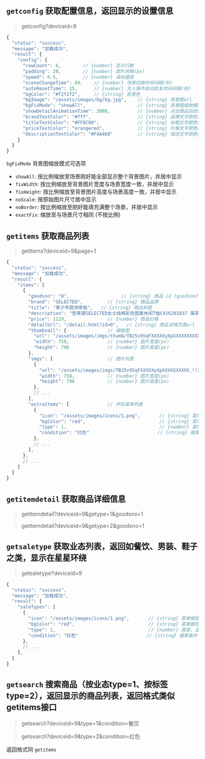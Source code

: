 ## `getconfig` 获取配置信息，返回显示的设置信息
> getconfig?deviceid=9

```js
{
  "status": "success",
  "message": "加载成功",
  "result": {
    "config": {
      "rowCount": 6,        // {number} 显示行数
      "padding": 20,        // {number} 图片间隔(px)
      "speed": 0.5,         // {number} 滚动速度
      "sceneChangeTime": 60,    // {number} 场景切换时间间隔(秒)
      "autoResetTime": 15,      // {number} 无人操作自动恢复时间间隔(秒)
      "bgColor": "#f2f2f2",     // {string} 背景色
      "bgImage": "/assets/images/bg/bg.jpg",    // {string} 背景图url
      "bgFixMode": "showAll",                   // {string} 背景图缩放模式, 默认为 'noScale'
      "showDetailAnimationTime": 3000,          // {number} 点击商品后的过渡动画时间间隔(毫秒)
      "brandTextColor": "#fff",                 // {string} 品牌文字颜色值
      "titleTextColor": "#FF8C00",              // {string} 标题文字颜色值
      "priceTextColor": "orangered",            // {string} 价格文字颜色值
      "descriptionTextColor": "#F4A460"         // {string} 描述文字颜色值
    }
  }
}
```

`bgFixMode` 背景图缩放模式可选项
* `showAll`: 按比例缩放至场景刚好能全部显示整个背景图片，并居中显示
* `fixWidth`: 按比例缩放至背景图片宽度与场景宽度一致，并居中显示
* `fixHeight`: 按比例缩放至背景图片高度与场景高度一致，并居中显示
* `noScale`: 按原始图片尺寸居中显示
* `noBorder`: 按比例缩放至刚好能填充满整个场景，并居中显示
* `exactFix`: 缩放至与场景尺寸相同 (不按比例)


## `getitems` 获取商品列表
> getitems?deviceid=9&page=1

```js
{
  "status": "success",
  "message": "加载成功",
  "result": {
    "items": [
      {
        "goodsno": "0",                   // {string} 商品 id (goodsno?)
        "brand": "SELECTED",         // {string} 商品品牌
        "title": "青少年圆领体恤",   // {string} 商品标题
        "description": "思莱德SELECTED女士纯棉彩色图案休闲T恤C416201037 海军蓝 155/76/XS",    // {string} 商品描述
        "price": 1129,               // {number} 商品价格
        "detailUrl": "/detail.html?id=0",   // {string} 商品详情页面url
        "thumbnail": {               // 缩略图
          "url": "/assets/images/imgs/thumb/TB25v95qFXXXXXyXpXXXXXXXXXX_!!2175014669.jpg",    // {string} 缩略图url
          "width": 750,              // {number} 图片宽度(px)
          "height": 796              // {number} 图片高度(px)
        },
        "imgs": [                    // 图片列表
          {
            "url": "/assets/images/imgs/TB25v95qFXXXXXyXpXXXXXXXXXX_!!2175014669.jpg",    // {string} 图片url
            "width": 750,            // {number} 图片宽度(px)
            "height": 796            // {number} 图片高度(px)
          },
          // ...
        ],
        "extraItems": [              // 环形菜单列表
          {
            "icon": "/assets/images/icons/1.png",       // {string} 菜单按钮图标url
            "bgColor": "red",                           // {string} 菜单按钮背景色
            "type": 1,                                  // {number} 类型，业态type=1、标签type=2
            "condition": "红色"                         // {string} 搜索条件
          },
          // ...
        ],
      },
      // ...
    ]
  }
}
```

## `getitemdetail` 获取商品详细信息
> getitemdetail?deviceid=9&getype=1&goodsno=1

> getitemdetail?deviceid=9&getype=2&goodsno=1

## `getsaletype` 获取业态列表，返回如餐饮、男装、鞋子之类，显示在星星环绕
> getsaletype?deviceid=9

```js
{
  "status": "success",
  "message": "加载成功",
  "result": {
    "saleTypes": [
      {
        "icon": "/assets/images/icons/1.png",       // {string} 菜单按钮图标url
        "bgColor": "red",                           // {string} 菜单按钮背景色
        "type": 1,                                  // {number} 类型，业态type=1、标签type=2
        "condition": "红色"                         // {string} 搜索条件
      },
      // ...
    ],
  }
}
```

## `getsearch` 搜索商品（按业态type=1、按标签type=2），返回显示的商品列表，返回格式类似getitems接口
> getsearch?deviceid=9&type=1&condition=餐饮

> getsearch?deviceid=9&type=2&condition=红色

返回格式同 `getitems`